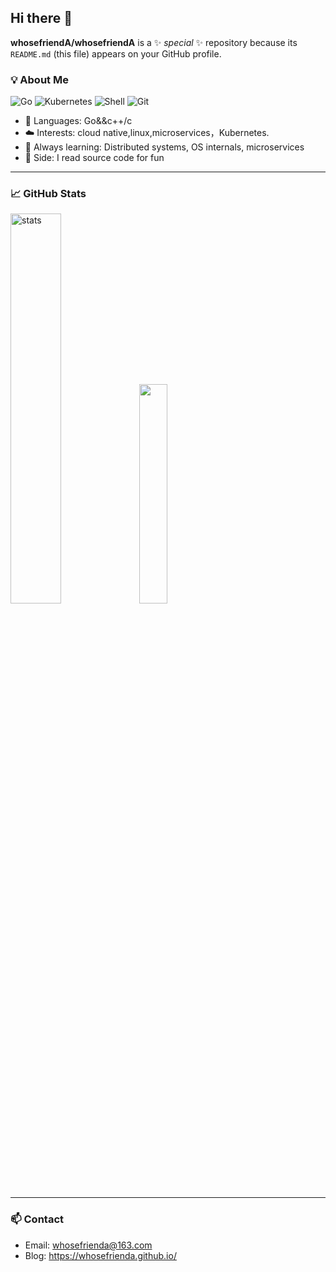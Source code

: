 ## Hi there 👋


**whosefriendA/whosefriendA** is a ✨ _special_ ✨ repository because its `README.md` (this file) appears on your GitHub profile.

### 💡 About Me
![Go](https://img.shields.io/badge/Go-00ADD8?style=flat-square&logo=go&logoColor=white)
![Kubernetes](https://img.shields.io/badge/Kubernetes-326CE5?style=flat-square&logo=kubernetes&logoColor=white)
![Shell](https://img.shields.io/badge/Shell-4EAA25?style=flat-square&logo=gnu-bash&logoColor=white)
![Git](https://img.shields.io/badge/Git-F05032?style=flat-square&logo=git&logoColor=white)


- 🔧 Languages: Go&&c++/c
- ☁️ Interests: cloud native,linux,microservices，Kubernetes.
- 🧠 Always learning: Distributed systems, OS internals, microservices
- 📖 Side: I read source code for fun

---
### 📈 GitHub Stats

<img src="https://github-readme-stats.sumanth-talluri.vercel.app/api?username=whosefriendA&show_icons=true&&hide_border=true" alt="stats" width="40%" />

<img src="https://github-readme-stats.vercel.app/api/top-langs/?username=whosefriendA&theme=dark&layout=compact" width="30%" />



---
### 📫 Contact

- Email: whosefrienda@163.com
- Blog: https://whosefrienda.github.io/
